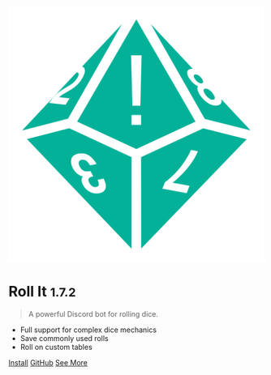 ![logo](_media/icon.svg ':size=300')

# Roll It <small>1.7.2</small>

> A powerful Discord bot for rolling dice.

- Full support for complex dice mechanics
- Save commonly used rolls
- Roll on custom tables

[Install](https://discord.com/oauth2/authorize?client_id=1037522511509848136)
[GitHub](https://github.com/aurule/roll-it)
[See More](/?id=welcome-to-roll-it)
